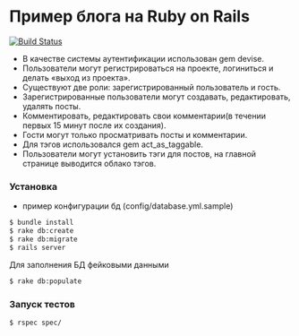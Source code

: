 # Пример блога на Ruby on Rails

[![Build Status](https://travis-ci.org/badimalex/recruitment-homework.svg?branch=master)](https://travis-ci.org/badimalex/recruitment-homework)

  - В качестве системы аутентификации использован gem devise.
  - Пользователи могут регистрироваться на проекте, логиниться и делать «выход из проекта». 
  - Существуют две роли: зарегистрированный пользователь и гость.
  - Зарегистрированные пользователи могут создавать, редактировать, удалять посты.
  - Комментировать, редактировать свои комментарии(в течении первых 15 минут после их создания).
  - Гости могут только просматривать посты и комментарии.
  - Для тэгов использовался gem act_as_taggable. 
  - Пользователи могут установить тэги для постов, на главной странице выводится облако тэгов.

### Установка

 - пример конфигурации бд (config/database.yml.sample)

```sh
$ bundle install
$ rake db:create
$ rake db:migrate
$ rails server
```

Для заполнения БД фейковыми данными

```sh
$ rake db:populate
```

### Запуск тестов

```sh
$ rspec spec/
```
